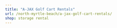 ```yaml
---
title: "A-JAX Golf Cart Rentals"
url: /north-myrtle-beach/a-jax-golf-cart-rentals/
shop: storage rental
---
```

